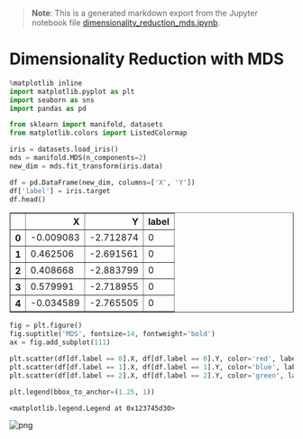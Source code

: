 >**Note**: This is a generated markdown export from the Jupyter notebook file [dimensionality_reduction_mds.ipynb](dimensionality_reduction_mds.ipynb).

# Dimensionality Reduction with MDS


```python
%matplotlib inline
import matplotlib.pyplot as plt
import seaborn as sns
import pandas as pd

from sklearn import manifold, datasets
from matplotlib.colors import ListedColormap


```


```python
iris = datasets.load_iris()
mds = manifold.MDS(n_components=2)
new_dim = mds.fit_transform(iris.data)
```


```python
df = pd.DataFrame(new_dim, columns=['X', 'Y'])
df['label'] = iris.target
df.head()
```




<div>
<table border="1" class="dataframe">
  <thead>
    <tr style="text-align: right;">
      <th></th>
      <th>X</th>
      <th>Y</th>
      <th>label</th>
    </tr>
  </thead>
  <tbody>
    <tr>
      <th>0</th>
      <td>-0.009083</td>
      <td>-2.712874</td>
      <td>0</td>
    </tr>
    <tr>
      <th>1</th>
      <td>0.462506</td>
      <td>-2.691561</td>
      <td>0</td>
    </tr>
    <tr>
      <th>2</th>
      <td>0.408668</td>
      <td>-2.883799</td>
      <td>0</td>
    </tr>
    <tr>
      <th>3</th>
      <td>0.579991</td>
      <td>-2.718955</td>
      <td>0</td>
    </tr>
    <tr>
      <th>4</th>
      <td>-0.034589</td>
      <td>-2.765505</td>
      <td>0</td>
    </tr>
  </tbody>
</table>
</div>




```python
fig = plt.figure()
fig.suptitle('MDS', fontsize=14, fontweight='bold')
ax = fig.add_subplot(111)

plt.scatter(df[df.label == 0].X, df[df.label == 0].Y, color='red', label=iris.target_names[0])
plt.scatter(df[df.label == 1].X, df[df.label == 1].Y, color='blue', label=iris.target_names[1])
plt.scatter(df[df.label == 2].X, df[df.label == 2].Y, color='green', label=iris.target_names[2])

plt.legend(bbox_to_anchor=(1.25, 1))
```




    <matplotlib.legend.Legend at 0x123745d30>




    
![png](dimensionality_reduction_mds_files/dimensionality_reduction_mds_4_1.png)
    
